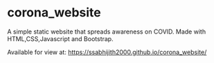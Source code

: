 # corona_website
A simple static website that spreads awareness on COVID. Made with HTML,CSS,Javascript and Bootstrap.

Available for view at:
https://ssabhijith2000.github.io/corona_website/
 

